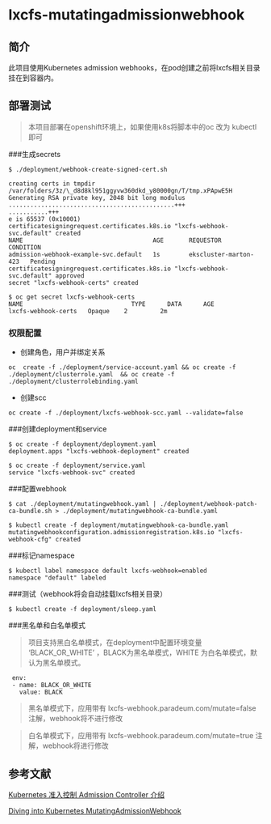 # lxcfs-mutatingadmissionwebhook

## 简介
此项目使用Kubernetes admission webhooks，在pod创建之前将lxcfs相关目录挂在到容器内。


## 部署测试
>本项目部署在openshift环境上，如果使用k8s将脚本中的oc 改为 kubectl 即可

###生成secrets

```
$ ./deployment/webhook-create-signed-cert.sh

creating certs in tmpdir /var/folders/3z/\_d8d8kl951ggyvw360dkd_y80000gn/T/tmp.xPApwE5H
Generating RSA private key, 2048 bit long modulus
..............................................+++
...........+++
e is 65537 (0x10001)
certificatesigningrequest.certificates.k8s.io "lxcfs-webhook-svc.default" created
NAME                                    AGE       REQUESTOR               CONDITION
admission-webhook-example-svc.default   1s        ekscluster-marton-423   Pending
certificatesigningrequest.certificates.k8s.io "lxcfs-webhook-svc.default" approved
secret "lxcfs-webhook-certs" created

$ oc get secret lxcfs-webhook-certs
NAME                              TYPE      DATA      AGE
lxcfs-webhook-certs   Opaque    2         2m
```

### 权限配置


- 创建角色，用户并绑定关系

``` 
oc  create -f ./deployment/service-account.yaml && oc create -f ./deployment/clusterrole.yaml  && oc create -f ./deployment/clusterrolebinding.yaml
```

- 创建scc

``` 
oc create -f ./deployment/lxcfs-webhook-scc.yaml --validate=false

```


###创建deployment和service


```
$ oc create -f deployment/deployment.yaml
deployment.apps "lxcfs-webhook-deployment" created

$ oc create -f deployment/service.yaml
service "lxcfs-webhook-svc" created

```

###配置webhook 


```
$ cat ./deployment/mutatingwebhook.yaml | ./deployment/webhook-patch-ca-bundle.sh > ./deployment/mutatingwebhook-ca-bundle.yaml

$ kubectl create -f deployment/mutatingwebhook-ca-bundle.yaml
mutatingwebhookconfiguration.admissionregistration.k8s.io "lxcfs-webhook-cfg" created

```

###标记namespace


```
$ kubectl label namespace default lxcfs-webhook=enabled
namespace "default" labeled
```

###测试（webhook将会自动挂载lxcfs相关目录）

```
$ kubectl create -f deployment/sleep.yaml

```

###黑名单和白名单模式
>项目支持黑白名单模式，在deployment中配置环境变量 ‘BLACK_OR_WHITE’  ，BLACK为黑名单模式，WHITE 为白名单模式，默认为黑名单模式。

```
 env:
 - name: BLACK_OR_WHITE
   value: BLACK
```
>黑名单模式下，应用带有 lxcfs-webhook.paradeum.com/mutate=false 注解，webhook将不进行修改


>白名单模式下，应用带有 lxcfs-webhook.paradeum.com/mutate=true 注解，webhook将进行修改

## 参考文献
[Kubernetes 准入控制 Admission Controller 介绍](https://juejin.im/post/5ba3547ae51d450e425ec6a5)

[Diving into Kubernetes MutatingAdmissionWebhook](https://medium.com/ibm-cloud/diving-into-kubernetes-mutatingadmissionwebhook-6ef3c5695f74)




